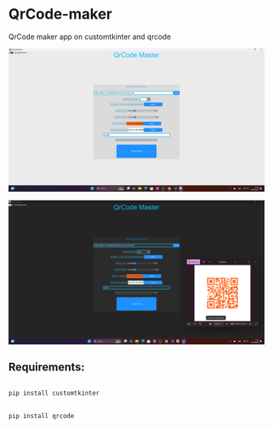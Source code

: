 # QrCode-maker
QrCode maker app on customtkinter and qrcode

![](screen1.png)

![](screen2.png)

<h2>Requirements:</h2>

##
    pip install customtkinter

##
    pip install qrcode

